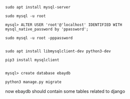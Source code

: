 ```
sudo apt install mysql-server

sudo mysql -u root

mysql> ALTER USER 'root'@'localhost' IDENTIFIED WITH mysql_native_password by 'ppassword';

sudo mysql -u root -pppassword


sudo apt install libmysqlclient-dev python3-dev

pip3 install mysqlclient


mysql> create database ebaydb

python3 manage.py migrate

```

now ebaydb should contain some tables related to django
